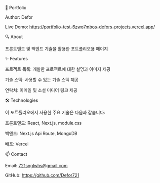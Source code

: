 📁 Portfolio

Author: Defor

Live Demo: https://portfolio-test-6zwo7mbos-defors-projects.vercel.app/

🔍 About

프론트엔드 및 백엔드 기술을 활용한 포트폴리오용 페이지  

✨ Features

프로젝트 목록: 개발한 프로젝트에 대한 설명과 이미지 제공

기술 스택: 사용할 수 있는 기술 스택 제공

연락처: 이메일 및 소셜 미디어 링크 제공

🛠️ Technologies

이 포트폴리오에서 사용한 주요 기술은 다음과 같습니다:

프론트엔드: React, Next.js, module.css

백엔드: Next.js Api Route, MongoDB 

배포: Vercel

📫 Contact

Email: 721snglwhs@gmail.com

GitHub: https://github.com/Defor721
